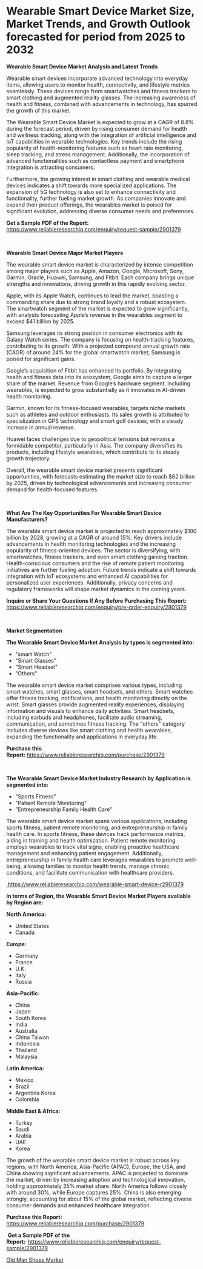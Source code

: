 <p><h1>Wearable Smart Device Market Size, Market Trends, and Growth Outlook forecasted for period from 2025 to 2032</h1></p><p><strong>Wearable Smart Device Market Analysis and Latest Trends</strong></p>
<p><p>Wearable smart devices incorporate advanced technology into everyday items, allowing users to monitor health, connectivity, and lifestyle metrics seamlessly. These devices range from smartwatches and fitness trackers to smart clothing and augmented reality glasses. The increasing awareness of health and fitness, combined with advancements in technology, has spurred the growth of this market.</p><p>The Wearable Smart Device Market is expected to grow at a CAGR of 8.8% during the forecast period, driven by rising consumer demand for health and wellness tracking, along with the integration of artificial intelligence and IoT capabilities in wearable technologies. Key trends include the rising popularity of health-monitoring features such as heart rate monitoring, sleep tracking, and stress management. Additionally, the incorporation of advanced functionalities such as contactless payment and smartphone integration is attracting consumers.</p><p>Furthermore, the growing interest in smart clothing and wearable medical devices indicates a shift towards more specialized applications. The expansion of 5G technology is also set to enhance connectivity and functionality, further fueling market growth. As companies innovate and expand their product offerings, the wearables market is poised for significant evolution, addressing diverse consumer needs and preferences.</p></p>
<p><strong>Get a Sample PDF of the Report:&nbsp;</strong> <a href="https://www.reliableresearchiq.com/enquiry/request-sample/2901379?utm_campaign=2926&utm_medium=2&utm_source=Github&utm_content=ia&utm_term=16032025&utm_id=wearable-smart-device">https://www.reliableresearchiq.com/enquiry/request-sample/2901379</a></p>
<p>&nbsp;</p>
<p><strong>Wearable Smart Device Major Market Players</strong></p>
<p><p>The wearable smart device market is characterized by intense competition among major players such as Apple, Amazon, Google, Microsoft, Sony, Garmin, Oracle, Huawei, Samsung, and Fitbit. Each company brings unique strengths and innovations, driving growth in this rapidly evolving sector.</p><p>Apple, with its Apple Watch, continues to lead the market, boasting a commanding share due to strong brand loyalty and a robust ecosystem. The smartwatch segment of the market is expected to grow significantly, with analysts forecasting Apple’s revenue in the wearables segment to exceed $41 billion by 2025.</p><p>Samsung leverages its strong position in consumer electronics with its Galaxy Watch series. The company is focusing on health-tracking features, contributing to its growth. With a projected compound annual growth rate (CAGR) of around 24% for the global smartwatch market, Samsung is poised for significant gains.</p><p>Google’s acquisition of Fitbit has enhanced its portfolio. By integrating health and fitness data into its ecosystem, Google aims to capture a larger share of the market. Revenue from Google’s hardware segment, including wearables, is expected to grow substantially as it innovates in AI-driven health monitoring.</p><p>Garmin, known for its fitness-focused wearables, targets niche markets such as athletes and outdoor enthusiasts. Its sales growth is attributed to specialization in GPS technology and smart golf devices, with a steady increase in annual revenue.</p><p>Huawei faces challenges due to geopolitical tensions but remains a formidable competitor, particularly in Asia. The company diversifies its products, including lifestyle wearables, which contribute to its steady growth trajectory.</p><p>Overall, the wearable smart device market presents significant opportunities, with forecasts estimating the market size to reach $62 billion by 2025, driven by technological advancements and increasing consumer demand for health-focused features.</p></p>
<p>&nbsp;</p>
<p><strong>What Are The Key Opportunities For Wearable Smart Device Manufacturers?</strong></p>
<p><p>The wearable smart device market is projected to reach approximately $100 billion by 2028, growing at a CAGR of around 15%. Key drivers include advancements in health monitoring technologies and the increasing popularity of fitness-oriented devices. The sector is diversifying, with smartwatches, fitness trackers, and even smart clothing gaining traction. Health-conscious consumers and the rise of remote patient monitoring initiatives are further fueling adoption. Future trends indicate a shift towards integration with IoT ecosystems and enhanced AI capabilities for personalized user experiences. Additionally, privacy concerns and regulatory frameworks will shape market dynamics in the coming years.</p></p>
<p><strong>Inquire or Share Your Questions If Any Before Purchasing This Report:</strong> <a href="https://www.reliableresearchiq.com/enquiry/pre-order-enquiry/2901379?utm_campaign=2926&utm_medium=2&utm_source=Github&utm_content=ia&utm_term=16032025&utm_id=wearable-smart-device">https://www.reliableresearchiq.com/enquiry/pre-order-enquiry/2901379</a></p>
<p>&nbsp;</p>
<p><strong>Market Segmentation</strong></p>
<p><strong>The Wearable Smart Device Market Analysis by types is segmented into:</strong></p>
<p><ul><li>"smart Watch"</li><li>"Smart Glasses"</li><li>"Smart Headset"</li><li>"Others"</li></ul></p>
<p><p>The wearable smart device market comprises various types, including smart watches, smart glasses, smart headsets, and others. Smart watches offer fitness tracking, notifications, and health monitoring directly on the wrist. Smart glasses provide augmented reality experiences, displaying information and visuals to enhance daily activities. Smart headsets, including earbuds and headphones, facilitate audio streaming, communication, and sometimes fitness tracking. The "others" category includes diverse devices like smart clothing and health wearables, expanding the functionality and applications in everyday life.</p></p>
<p><strong>Purchase this Report:&nbsp;</strong><a href="https://www.reliableresearchiq.com/purchase/2901379?utm_campaign=2926&utm_medium=2&utm_source=Github&utm_content=ia&utm_term=16032025&utm_id=wearable-smart-device">https://www.reliableresearchiq.com/purchase/2901379</a></p>
<p>&nbsp;</p>
<p><strong>The Wearable Smart Device Market Industry Research by Application is segmented into:</strong></p>
<p><ul><li>"Sports Fitness"</li><li>"Patient Remote Monitoring"</li><li>"Entrepreneurship Family Health Care"</li></ul></p>
<p><p>The wearable smart device market spans various applications, including sports fitness, patient remote monitoring, and entrepreneurship in family health care. In sports fitness, these devices track performance metrics, aiding in training and health optimization. Patient remote monitoring employs wearables to track vital signs, enabling proactive healthcare management and enhancing patient engagement. Additionally, entrepreneurship in family health care leverages wearables to promote well-being, allowing families to monitor health trends, manage chronic conditions, and facilitate communication with healthcare providers.</p></p>
<p><a href="https://www.reliableresearchiq.com/wearable-smart-device-r2901379?utm_campaign=2926&utm_medium=2&utm_source=Github&utm_content=ia&utm_term=16032025&utm_id=wearable-smart-device">&nbsp;https://www.reliableresearchiq.com/wearable-smart-device-r2901379</a></p>
<p><strong>In terms of Region, the Wearable Smart Device Market Players available by Region are:</strong></p>
<p>
    <p> <strong> North America: </strong>
        <ul>
            <li>United States</li>
            <li>Canada</li>
        </ul>
        </p> 
    <p> <strong> Europe: </strong>
        <ul>
            <li>Germany</li>
            <li>France</li>
            <li>U.K.</li>
            <li>Italy</li>
            <li>Russia</li>
        </ul>
        </p> 
    <p> <strong> Asia-Pacific: </strong>
        <ul>
            <li>China</li>
            <li>Japan</li>
            <li>South Korea</li>
            <li>India</li>
            <li>Australia</li>
            <li>China Taiwan</li>
            <li>Indonesia</li>
            <li>Thailand</li>
            <li>Malaysia</li>
        </ul>
        </p> 
    <p> <strong> Latin America: </strong>
        <ul>
            <li>Mexico</li>
            <li>Brazil</li>
            <li>Argentina Korea</li>
            <li>Colombia</li>
        </ul>
        </p> 
    <p> <strong> Middle East & Africa: </strong>
        <ul>
            <li>Turkey</li>
            <li>Saudi</li>
            <li>Arabia</li>
            <li>UAE</li>
            <li>Korea</li>
        </ul>
    </p>
    </p>
<p><p>The growth of the wearable smart device market is robust across key regions, with North America, Asia-Pacific (APAC), Europe, the USA, and China showing significant advancements. APAC is projected to dominate the market, driven by increasing adoption and technological innovation, holding approximately 35% market share. North America follows closely with around 30%, while Europe captures 25%. China is also emerging strongly, accounting for about 15% of the global market, reflecting diverse consumer demands and enhanced healthcare integration.</p></p>
<p><strong>Purchase this Report: </strong><a href="https://www.reliableresearchiq.com/purchase/2901379?utm_campaign=2926&utm_medium=2&utm_source=Github&utm_content=ia&utm_term=16032025&utm_id=wearable-smart-device">https://www.reliableresearchiq.com/purchase/2901379</a></p>
<p>&nbsp;<strong>Get a Sample PDF of the Report:&nbsp;&nbsp;</strong><a href="https://www.reliableresearchiq.com/enquiry/request-sample/2901379?utm_campaign=2926&utm_medium=2&utm_source=Github&utm_content=ia&utm_term=16032025&utm_id=wearable-smart-device">https://www.reliableresearchiq.com/enquiry/request-sample/2901379</a></p>
<p><strong></strong></p>
<p><p><a href="https://github.com/tumacaakesha78/Market-Research-Report-List-1/blob/main/old-man-shoes-market.md?utm_campaign=2926&utm_medium=2&utm_source=Github&utm_content=ia&utm_term=16032025&utm_id=wearable-smart-device">Old Man Shoes Market</a></p></p>
